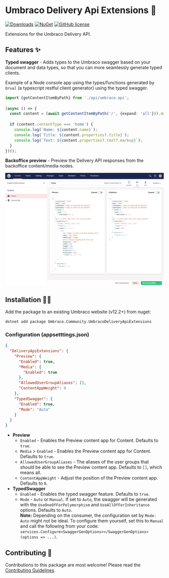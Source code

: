# Umbraco Delivery Api Extensions 🧩

[![Downloads](https://img.shields.io/nuget/dt/Umbraco.Community.UmbracoDeliveryApiExtensions?color=cc9900)](https://www.nuget.org/packages/Umbraco.Community.UmbracoDeliveryApiExtensions/)
[![NuGet](https://img.shields.io/nuget/vpre/Umbraco.Community.UmbracoDeliveryApiExtensions?color=0273B3)](https://www.nuget.org/packages/Umbraco.Community.UmbracoDeliveryApiExtensions)
[![GitHub license](https://img.shields.io/github/license/ByteCrumb/Umbraco.Community.DeliveryApiExtensions?color=8AB803)](../LICENSE)

Extensions for the Umbraco Delivery API.

## Features ✨
**Typed swagger** - Adds types to the Umbraco swagger based on your document and data types, so that you can more seamlessly generate typed clients.  

Example of a Node console app using the types/functions generated by `Orval` (a typescript restful client generator) using the typed swagger.
```ts
import {getContentItemByPath} from './api/umbraco-api';

(async () => {
  const content = (await getContentItemByPath('/', {expand: 'all'})).data;

  if (content.contentType === 'home') {
    console.log(`Name: ${content.name}`);
    console.log(`Title: ${content.properties?.title}`);
    console.log(`Text: ${content.properties?.text?.markup}`);
  }
})();
```

**Backoffice preview** - Preview the Delivery API responses from the backoffice content/media nodes.

![Preview](https://github.com/ByteCrumb/Umbraco.Community.DeliveryApiExtensions/blob/main/docs/screenshots/screenshot1.png)

## Installation 🧑‍💻

Add the package to an existing Umbraco website (v12.2+) from nuget:

```sh
dotnet add package Umbraco.Community.UmbracoDeliveryApiExtensions
```

### Configuration (appsetttings.json)
```json
{
  "DeliveryApiExtensions": {
    "Preview": {
      "Enabled": true,
      "Media": {
        "Enabled": true
      },
      "AllowedUserGroupAliases": [],
      "ContentAppWeight": 0
    },
    "TypedSwagger": {
      "Enabled": true,
      "Mode": "Auto"
    }
  }
}
```

- **Preview**
    - `Enabled` - Enables the Preview content app for Content. Defaults to `true`.
    - `Media` > `Enabled` - Enables the Preview content app for Content. Defaults to `true`.
    - `AllowedUserGroupAliases` - The aliases of the user groups that should be able to see the Preview content app. Defaults to `[]`, which means all.
    - `ContentAppWeight` - Adjust the position of the Preview content app. Defaults to `0`.
- **TypedSwagger**
    - `Enabled` - Enables the typed swagger feature. Defaults to `true`.
    - `Mode` - `Auto` or `Manual`. If set to `Auto`, the swagger will be generated with the `UseOneOfForPolymorphism` and `UseAllOfForInheritance` options. Defaults to `Auto`.  
    **Note:** Depending on the consumer, the configuration set by `Mode: Auto` might not be ideal. To configure them yourself, set this to `Manual` and call the following from your code: `services.Configure<SwaggerGenOptions></SwaggerGenOptions>(options => ...)`.

## Contributing 🙌

Contributions to this package are most welcome! Please read the [Contributing Guidelines](https://github.com/ByteCrumb/Umbraco.Community.DeliveryApiExtensions/blob/main/.github/CONTRIBUTING.md).
